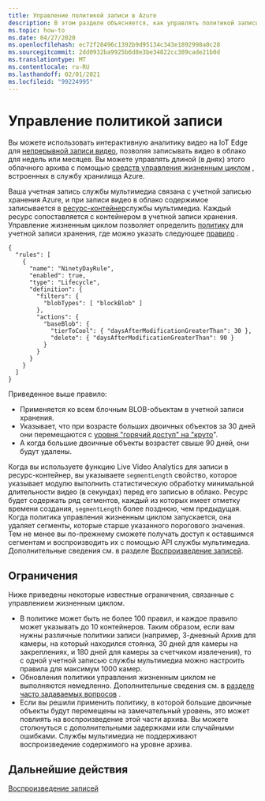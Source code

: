 ```yaml
---
title: Управление политикой записи в Azure
description: В этом разделе объясняется, как управлять политикой записи.
ms.topic: how-to
ms.date: 04/27/2020
ms.openlocfilehash: ec72f28496c1392b9d95134c343e1892998a0c28
ms.sourcegitcommit: 2dd0932ba9925b6d8e3be34822cc389cade21b0d
ms.translationtype: MT
ms.contentlocale: ru-RU
ms.lasthandoff: 02/01/2021
ms.locfileid: "99224995"
---
```

# <a name="manage-recording-policy"></a>Управление политикой записи

Вы можете использовать интерактивную аналитику видео на IoT Edge для [непрерывной записи видео](continuous-video-recording-concept.md), позволяя записывать видео в облако для недель или месяцев. Вы можете управлять длиной (в днях) этого облачного архива с помощью [средств управления жизненным циклом](../../storage/blobs/storage-lifecycle-management-concepts.md?tabs=azure-portal) , встроенных в службу хранилища Azure.  

Ваша учетная запись службы мультимедиа связана с учетной записью хранения Azure, и при записи видео в облако содержимое записывается в [ресурс-контейнер](../latest/assets-concept.md)службы мультимедиа. Каждый ресурс сопоставляется с контейнером в учетной записи хранения. Управление жизненным циклом позволяет определить [политику](../../storage/blobs/storage-lifecycle-management-concepts.md?tabs=azure-portal#policy) для учетной записи хранения, где можно указать следующее [правило](../../storage/blobs/storage-lifecycle-management-concepts.md?tabs=azure-portal#rules) .

```
{
  "rules": [
    {
      "name": "NinetyDayRule",
      "enabled": true,
      "type": "Lifecycle",
      "definition": {
        "filters": {
          "blobTypes": [ "blockBlob" ]
        },
        "actions": {
          "baseBlob": {
            "tierToCool": { "daysAfterModificationGreaterThan": 30 },
            "delete": { "daysAfterModificationGreaterThan": 90 }
          }
        }
      }
    }
  ]
}
```

Приведенное выше правило:

* Применяется ко всем блочным BLOB-объектам в учетной записи хранения.
* Указывает, что при возрасте больших двоичных объектов за 30 дней они перемещаются с [уровня "горячий доступ" на "круто](../../storage/blobs/storage-blob-storage-tiers.md?tabs=azure-portal)".
* А когда большие двоичные объекты возрастет свыше 90 дней, они будут удалены.

Когда вы используете функцию Live Video Analytics для записи в ресурс-контейнер, вы указываете `segmentLength` свойство, которое указывает модулю выполнить статистическую обработку минимальной длительности видео (в секундах) перед его записью в облако. Ресурс будет содержать ряд сегментов, каждый из которых имеет отметку времени создания, `segmentLength` более позднюю, чем предыдущая. Когда политика управления жизненным циклом запускается, она удаляет сегменты, которые старше указанного порогового значения. Тем не менее вы по-прежнему сможете получать доступ к оставшимся сегментам и воспроизводить их с помощью API службы мультимедиа. Дополнительные сведения см. в разделе [Воспроизведение записей](playback-recordings-how-to.md). 

## <a name="limitations"></a>Ограничения

Ниже приведены некоторые известные ограничения, связанные с управлением жизненным циклом.

* В политике может быть не более 100 правил, и каждое правило может указывать до 10 контейнеров. Таким образом, если вам нужны различные политики записи (например, 3-дневный Архив для камеры, на который находился стоянка, 30 дней для камеры на закреплениях, и 180 дней для камеры за счетчиком извлечения), то с одной учетной записью службы мультимедиа можно настроить правила для максимум 1000 камер.
* Обновления политики управления жизненным циклом не выполняются немедленно. Дополнительные сведения см. в [разделе часто задаваемых вопросов](../../storage/blobs/storage-lifecycle-management-concepts.md?tabs=azure-portal#faq) .
* Если вы решили применить политику, в которой большие двоичные объекты будут перемещены на замечательный уровень, это может повлиять на воспроизведение этой части архива. Вы можете столкнуться с дополнительными задержками или случайными ошибками. Службы мультимедиа не поддерживают воспроизведение содержимого на уровне архива.

## <a name="next-steps"></a>Дальнейшие действия

[Воспроизведение записей](playback-recordings-how-to.md)
